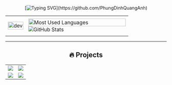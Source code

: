 <div align="center">
  
<!-- Typing SVG -->
[![Typing SVG](https://readme-typing-svg.demolab.com?font=Rubik&size=20&pause=1000&color=E67E22&background=FEF5E7&center=true&vCenter=true&width=630&lines=👋Hello!+I'm+Quang+Anh;+🎯I'm+interested+in+Machine+Learning,+Deep+Learning+(AI+Project);🌱Wishing+you+a+day+full+of+smiles!)](https://github.com/PhungDinhQuangAnh)

<table style="width:100%;">
  <tr>
    <td>
      <p align="center"> 
        <img src="https://cdn.dribbble.com/users/1059583/screenshots/4171367/coding-freak.gif" alt="dev" width="100%"/>
      </p>
    </td>
    <td>
      <!-- Biểu đồ ngôn ngữ -->
      <img src="https://github-readme-stats-anuraghazra1.vercel.app/api/top-langs/?username=PhungDinhQuangAnh&layout=compact&hide=CSS&langs_count=6&theme=vue" alt="Most Used Languages" width="100%" />
      <!-- Thống kê tổng -->
      <img src="https://github-readme-stats-anuraghazra1.vercel.app/api?username=PhungDinhQuangAnh&show_icons=true&theme=github_light" alt="GitHub Stats" />
    </td>
  </tr>
</table>

---

## 🔥 Projects

<table>
  <tr>
    <td align="center" width="50%">
      <a href="https://github.com/vietnh1009/QuickDraw">
        <img src="https://github-readme-stats.vercel.app/api/pin/?username=vietnh1009&repo=QuickDraw&theme=solarized-light" />
      </a>
    </td>
    <td align="center" width="50%">
      <a href="https://github.com/vietnh1009/ASCII-generator">
        <img src="https://github-readme-stats.vercel.app/api/pin/?username=vietnh1009&repo=ASCII-generator&theme=solarized-light" />
      </a>
    </td>
  </tr>
  <tr>
    <td align="center">
      <a href="https://github.com/vietnh1009/Super-mario-bros-A3C-pytorch">
        <img src="https://github-readme-stats.vercel.app/api/pin/?username=vietnh1009&repo=Super-mario-bros-A3C-pytorch&theme=solarized-light" />
      </a>
    </td>
    <td align="center">
      <a href="https://github.com/vietnh1009/Street-fighter-A3C-ICM-pytorch/">
        <img src="https://github-readme-stats.vercel.app/api/pin/?username=vietnh1009&repo=Street-fighter-A3C-ICM-pytorch&theme=solarized-light" />
      </a>    
    </td>
  </tr>
</table>

</div>



 
